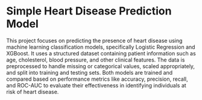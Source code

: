 # Simple Heart Disease Prediction Model

This project focuses on predicting the presence of heart disease using machine learning classification models, specifically Logistic Regression and XGBoost. It uses a structured dataset containing patient information such as age, cholesterol, blood pressure, and other clinical features. The data is preprocessed to handle missing or categorical values, scaled appropriately, and split into training and testing sets. Both models are trained and compared based on performance metrics like accuracy, precision, recall, and ROC-AUC to evaluate their effectiveness in identifying individuals at risk of heart disease.
